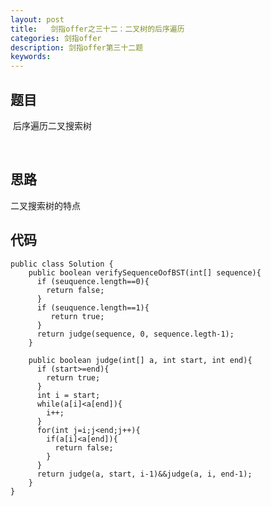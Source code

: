 ```yaml
---
layout: post
title:   剑指offer之三十二：二叉树的后序遍历
categories: 剑指offer
description: 剑指offer第三十二题
keywords: 
---
```



## 题目

 后序遍历二叉搜索树



 

## 思路

二叉搜索树的特点




## 代码



	public class Solution {
	    public boolean verifySequenceOofBST(int[] sequence){
	      if (seuquence.length==0){
	        return false;
	      }
	      if (seuquence.length==1){
	         return true;
	      }
	      return judge(sequence, 0, sequence.legth-1);
	    }
	    
	    public boolean judge(int[] a, int start, int end){
	      if (start>=end){
	        return true;
	      }
	      int i = start;
	      while(a[i]<a[end]){
	        i++;
	      }
	      for(int j=i;j<end;j++){
	        if(a[i]<a[end]){
	          return false;
	        }
	      }
	      return judge(a, start, i-1)&&judge(a, i, end-1);
	    }
	}
